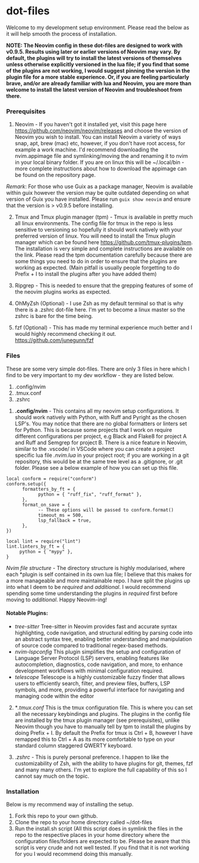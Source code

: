 # dot-files
Welcome to my development setup environment. Please read the below as it will help smooth the process of installation.

**NOTE: The Neovim config in these dot-files are designed to work with v0.9.5. Results using later or earlier versions of Neovim may vary. By default, the plugins will try to install the latest versions of themselves unless otherwise explicitly versioned in the lua file; if you find that some of the plugins are not working, I would suggest pinning the version in the plugin file for a more stable experience. Or, if you are feeling particularly brave, and/or are already familiar with lua and Neovim, you are more than welcome to install the latest version of Neovim and troubleshoot from there.**

### Prerequisites
1. Neovim - If you haven't got it installed yet, visit this page here https://github.com/neovim/neovim/releases and choose the version of Neovim you wish to install. You can install Neovim a variety of ways snap, apt, brew (mac) etc, however, if you don't have root access, for example a work machine. I'd recommend downloading the nvim.appimage file and symlinking/moving the and renaming it to nvim in your local binary folder. If you are on linux this will be ~/.local/bin - more complete instructions about how to download the appimage can be found on the repository page.

*Remark*: For those who use Guix as a package manager, Neovim is available within guix however the version may be quite outdated depending on what version of Guix you have installed. Please run ```guix show neovim``` and ensure that the version is > v0.9.5 before installing.

2. Tmux and Tmux plugin manager (tpm) - Tmux is available in pretty much all linux environments. The config file for tmux in the repo is less sensitive to versioning so hopefully it should work natively with your preferred version of linux. You will need to install the Tmux plugin manager which can be found here https://github.com/tmux-plugins/tpm. The installation is very simple and complete instructions are available on the link. Please read the tpm documentation carefully because there are some things you need to do in order to ensure that the plugins are working as expected. (Main pitfall is usually people forgetting to do Prefix + I to install the plugins after you have added them)

3. Ripgrep - This is needed to ensure that the grepping features of some of the neovim plugins works as expected.
   
4. OhMyZsh (Optional) - I use Zsh as my default terminal so that is why there is a .zshrc dot-file here. I'm yet to become a linux master so the zshrc is bare for the time being.
   
5. fzf (Optional) - This has made my terminal experience much better and I would highly recommend checking it out. https://github.com/junegunn/fzf

### Files

These are some very simple dot-files. There are only 3 files in here which I find to be very important to my dev workflow - they are listed below.

1. .config/nvim
2. .tmux.conf
3. .zshrc

1) **.config/nvim** - This contains all my neovim setup configurations. It should work natively with Python, with Ruff and Pyright as the chosen LSP's. You may notice that there are no global formatters or linters set for Python. This is because some projects that I work on require different configurations per project, e.g Black and Flake8 for project A and Ruff and Semgrep for project B. There is a nice feature in Neovim, similar to the .vscode/ in VSCode where you can create a project specific lua file *.nvim.lua* in your project root; if you are working in a git repository, this would be at the same tree level as a .gitignore, or .git folder. Please see a below example of how you can set up this file.
~~~
local conform = require("conform")
conform.setup({
      formatters_by_ft = {
            python = { "ruff_fix", "ruff_format" },
      },
      format_on_save = {
            -- These options will be passed to conform.format()
            timeout_ms = 500,
            lsp_fallback = true,
      },
})

local lint = require("lint")
lint.linters_by_ft = {
     python = { "mypy" },
}
~~~
*Nvim file structure* - The directory structure is highly modularised, where each *plugin is self contained in its own lua file; I believe that this makes for a more manageable and more maintainable repo. I have split the plugins up into what I deem to be *required* and *additional*. I would recommend spending some time understanding the plugins in *required* first before moving to *additional*. Happy Neovim-ing!

#### Notable Plugins:

- *tree-sitter* 
Tree-sitter in Neovim provides fast and accurate syntax highlighting, code navigation, and structural editing by parsing code into an abstract syntax tree, enabling better understanding and manipulation of source code compared to traditional regex-based methods.
- *nvim-lspconfig*
This plugin simplifies the setup and configuration of Language Server Protocol (LSP) servers, enabling features like autocompletion, diagnostics, code navigation, and more, to enhance development workflows with minimal configuration required.
- *telescope*
Telescope is a highly customizable fuzzy finder that allows users to efficiently search, filter, and preview files, buffers, LSP symbols, and more, providing a powerful interface for navigating and managing code within the editor




2) **.tmux.conf* This is the tmux configuration file. This is where you can set all the necessary keybindings and plugins. The plugins in the config file are installed by the tmux plugin manager (see prerequisites), unlike Neovim though you have to manually tell by tpm to install the plugins by doing Prefix + I. By default the Prefix for tmux is Ctrl + B, however I have remapped this to Ctrl + A as its more comfortable to type on your standard column staggered QWERTY keyboard.

3) *.zshrc* - This is purely personal preference. I happen to like the customizability of Zsh, with the ability to have plugins for git, themes, fzf and many many others. I'm yet to explore the full capability of this so I cannot say much on the topic.

### Installation 
Below is my recommend way of installing the setup.
1. Fork this repo to your own github.
2. Clone the repo to your home directory called ~/dot-files
3. Run the install.sh script (All this script does in symlink the files in the repo to the respective places in your home directory where the configuration files/folders are expected to be. Please be aware that this script is very crude and not well tested. If you find that it is not working for you I would recommend doing this manually.

